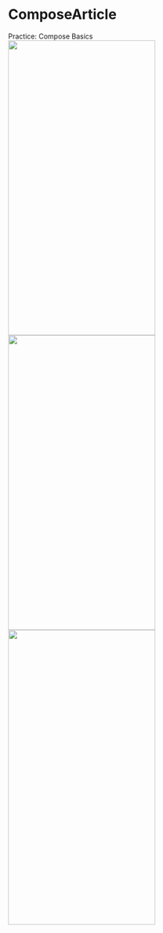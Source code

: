 # ComposeArticle

Practice: Compose Basics<br>
<img src= "https://github.com/poojac1911/ComposeArticle/assets/96935709/d76f142f-8134-4529-a16b-ba29b841f043" width = 300 height = 600> 
<img src= "https://github.com/poojac1911/ComposeArticle/assets/96935709/68d2d90a-9c9d-4cd5-ac0b-37f56d233473" width = 300 height = 600><br>
<img src= "https://github.com/poojac1911/ComposeArticle/assets/96935709/8fcc9b95-47d1-47bd-96db-d74183ea6c17" width = 300 height = 600>
